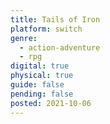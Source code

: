 ```yaml
---
title: Tails of Iron
platform: switch
genre:
  - action-adventure
  - rpg
digital: true
physical: true
guide: false
pending: false
posted: 2021-10-06
---
```

